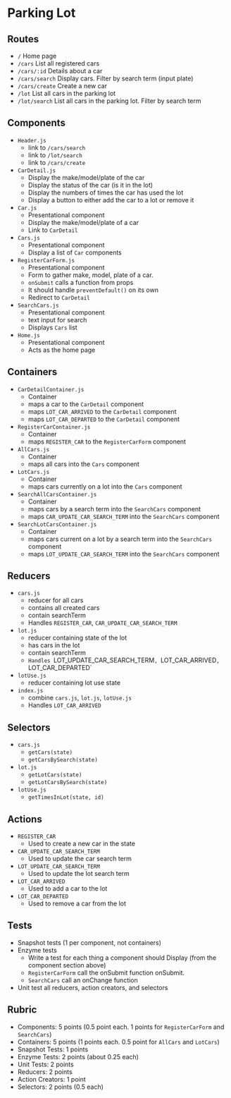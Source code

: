 # Parking Lot

## Routes

* `/` Home page
* `/cars` List all registered cars
* `/cars/:id` Details about a car
* `/cars/search` Display cars. Filter by search term (input plate)
* `/cars/create` Create a new car
* `/lot` List all cars in the parking lot
* `/lot/search` List all cars in the parking lot. Filter by search term

## Components

* `Header.js`
  * link to `/cars/search`
  * link to `/lot/search`
  * link to `/cars/create`
* `CarDetail.js`
  * Display the make/model/plate of the car
  * Display the status of the car (is it in the lot)
  * Display the numbers of times the car has used the lot
  * Display a button to either add the car to a lot or remove it
* `Car.js`
  * Presentational component
  * Display the make/model/plate of a car
  * Link to `CarDetail`
* `Cars.js`
  * Presentational component
  * Display a list of `Car` components
* `RegisterCarForm.js`
  * Presentational component
  * Form to gather make, model, plate of a car.
  * `onSubmit` calls a function from props
  * It should handle `preventDefault()` on its own
  * Redirect to `CarDetail`
* `SearchCars.js`
  * Presentational component
  * text input for search
  * Displays `Cars` list
* `Home.js`
  * Presentational component
  * Acts as the home page

## Containers

* `CarDetailContainer.js`
  * Container
  * maps a car to the `CarDetail` component
  * maps `LOT_CAR_ARRIVED` to the `CarDetail` component
  * maps `LOT_CAR_DEPARTED` to the `CarDetail` component
* `RegisterCarContainer.js`
  * Container
  * maps `REGISTER_CAR` to the `RegisterCarForm` component
* `AllCars.js`
  * Container
  * maps all cars into the `Cars` component
* `LotCars.js`
  * Container
  * maps cars currently on a lot into the `Cars` component
* `SearchAllCarsContainer.js`
  * Container
  * maps cars by a search term into the `SearchCars` component
  * maps `CAR_UPDATE_CAR_SEARCH_TERM` into the `SearchCars` component
* `SearchLotCarsContainer.js`
  * Container
  * maps cars current on a lot by a search term into the `SearchCars` component
  * maps `LOT_UPDATE_CAR_SEARCH_TERM` into the `SearchCars` component

## Reducers

* `cars.js`
  * reducer for all cars
  * contains all created cars
  * contain searchTerm
  * Handles `REGISTER_CAR`, `CAR_UPDATE_CAR_SEARCH_TERM`
* `lot.js`
  * reducer containing state of the lot
  * has cars in the lot
  * contain searchTerm
  * `Handles `LOT_UPDATE_CAR_SEARCH_TERM`, `LOT_CAR_ARRIVED`, `LOT_CAR_DEPARTED`
* `lotUse.js`
  * reducer containing lot use state
* `index.js`
  * combine `cars.js`, `lot.js`, `lotUse.js`
  * Handles `LOT_CAR_ARRIVED`

## Selectors

* `cars.js`
  * `getCars(state)`
  * `getCarsBySearch(state)`
* `lot.js`
  * `getLotCars(state)`
  * `getLotCarsBySearch(state)`
* `lotUse.js`
  * `getTimesInLot(state, id)`

## Actions

* `REGISTER_CAR`
  * Used to create a new car in the state
* `CAR_UPDATE_CAR_SEARCH_TERM`
  * Used to update the car search term
* `LOT_UPDATE_CAR_SEARCH_TERM`
  * Used to update the lot search term
* `LOT_CAR_ARRIVED`
  * Used to add a car to the lot
* `LOT_CAR_DEPARTED`
  * Used to remove a car from the lot

## Tests

* Snapshot tests (1 per component, not containers)
* Enzyme tests
  * Write a test for each thing a component should Display (from the component section above)
  * `RegisterCarForm` call the onSubmit function onSubmit.
  * `SearchCars` call an onChange function
* Unit test all reducers, action creators, and selectors

## Rubric

* Components: 5 points (0.5 point each. 1 points for `RegisterCarForm` and `SearchCars`)
* Containers: 5 points (1 points each. 0.5 point for `AllCars` and `LotCars`)
* Snapshot Tests: 1 points
* Enzyme Tests: 2 points (about 0.25 each)
* Unit Tests: 2 points
* Reducers: 2 points
* Action Creators: 1 point
* Selectors: 2 points (0.5 each)
